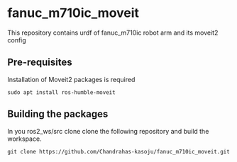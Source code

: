 # fanuc_m710ic_moveit
This repository contains urdf of fanuc_m710ic robot arm and its moveit2 config
## Pre-requisites
Installation of Moveit2 packages is required
```
sudo apt install ros-humble-moveit
```
## Building the packages
In you ros2_ws/src clone clone the following repository and build the workspace.
```
git clone https://github.com/Chandrahas-kasoju/fanuc_m710ic_moveit.git
```
